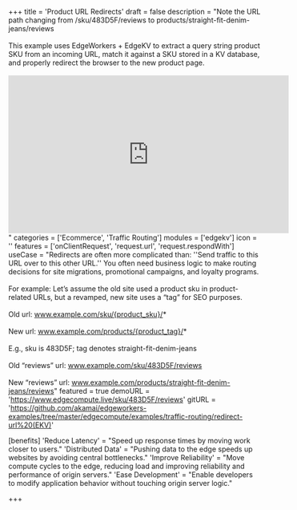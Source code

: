 +++
title = 'Product URL Redirects'
draft = false
description = "Note the URL path changing from /sku/483D5F/reviews to products/straight-fit-denim-jeans/reviews <br><br>This example uses EdgeWorkers + EdgeKV to extract a query string product SKU from an incoming URL, match it against a SKU stored in a KV database, and properly redirect the browser to the new product page. <br><br><iframe width='560' height='315' src='https://www.youtube.com/embed/DAFmdGi_XQo?si=opditGW5xdmZnDBQ' title='YouTube video player' frameborder='0' allow='accelerometer; autoplay; clipboard-write; encrypted-media; gyroscope; picture-in-picture; web-share' referrerpolicy='strict-origin-when-cross-origin' allowfullscreen></iframe>"
categories = ['Ecommerce', 'Traffic Routing']
modules = ['edgekv']
icon = ''
features = ['onClientRequest', 'request.url', 'request.respondWith']
useCase = "Redirects are often more complicated than: ''Send traffic to this URL over to this other URL.'' You often need business logic to make routing decisions for site migrations, promotional campaigns, and loyalty programs. <br><br> For example: Let’s assume the old site used a product sku in product-related URLs, but a revamped, new site uses a “tag” for SEO purposes. <br><br>Old url: www.example.com/sku/{product_sku}/* <br><br> New url: www.example.com/products/{product_tag}/* <br><br> E.g., sku is 483D5F; tag denotes straight-fit-denim-jeans <br><br> Old “reviews” url: www.example.com/sku/483D5F/reviews <br><br> New “reviews” url: www.example.com/products/straight-fit-denim-jeans/reviews"
featured = true
demoURL = 'https://www.edgecompute.live/sku/483D5F/reviews'
gitURL = 'https://github.com/akamai/edgeworkers-examples/tree/master/edgecompute/examples/traffic-routing/redirect-url%20(EKV)'

[benefits]
	'Reduce Latency' = "Speed up response times by moving work closer to users."
	'Distributed Data' = "Pushing data to the edge speeds up websites by avoiding central bottlenecks."
	'Improve Reliability' = "Move compute cycles to the edge, reducing load and improving reliability and performance of origin servers."
	'Ease Development' = "Enable developers to modify application behavior without touching origin server logic."

+++
